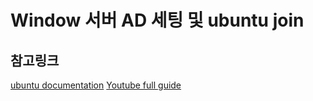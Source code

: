 # Window 서버 AD 세팅 및 ubuntu join

## 참고링크

[ubuntu documentation](https://help.ubuntu.com/community/22.xx/Active_Directory)
[Youtube full guide](https://www.youtube.com/watch?v=iX5q4mIxgxA)
